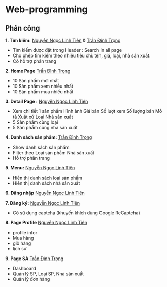 # Web-programming

## Phân công
**1. Tìm kiểm:**                [Nguyễn Ngọc Linh Tiên](https://github.com/AnnaTien) & [Trần Đình Trọng](https://github.com/tdtrong056)
 + Tìm kiếm được đặt trong Header : Search in all page
 + Cho phép tìm kiếm theo nhiều tiêu chí: tên, giá, loại, nhà sản xuất. 
 + Có hỗ trợ phân trang

**2. Home Page**                   [Trần Đình Trọng](https://github.com/tdtrong056)
 + 10 Sản phẩm mới nhất
 + 10 Sản phẩm xem nhiều nhất
 + 10 Sản phẩm mua nhiều nhất

**3. Detail Page :**               [Nguyễn Ngọc Linh Tiên](https://github.com/AnnaTien)
 + Xem chi tiết 1 sản phẩm
   Hình ảnh
   Giá bán
   Số lượt xem
   Số lượng bán
   Mổ tả
   Xuất xứ
   Loại
   Nhà sản xuất
 + 5 Sản phẩm cùng loại
 + 5 Sản phẩm cùng nhà sản xuất

**4. Danh sách sản phẩm:**          [Trần Đình Trọng](https://github.com/tdtrong056)
 + Show danh sách sản phẩm
 + Filter theo 
    Loại sản phẩm
    Nhà sản xuất
 + Hỗ trợ phân trang

**5. Menu:**                        [Nguyễn Ngọc Linh Tiên](https://github.com/AnnaTien)
 + Hiển thị danh sách loại sản phẩm 
 + Hiển thị danh sách nhà sản xuất

**6. Đăng nhập**                    [Nguyễn Ngọc Linh Tiên](https://github.com/AnnaTien)

**7. Đăng ký:**                     [Nguyễn Ngọc Linh Tiên](https://github.com/AnnaTien)
 + Có sử dụng captcha (khuyến khích dùng Google ReCaptcha)

**8. Page Profile**                 [Nguyễn Ngọc Linh Tiên](https://github.com/AnnaTien)
 + profile infor
 + Mua hàng
 + giỏ hàng
 + lịch sử

**9. Page SA**                      [Trần Đình Trọng](https://github.com/tdtrong056)
 + Dashboard
 + Quản lý SP, Loại SP, Nhà sản xuất
 + Quản lý đơn hàng

